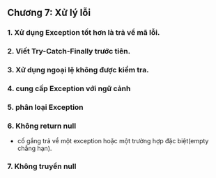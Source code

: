 ## Chương 7: Xử lý lỗi

### 1. Xử dụng Exception tốt hơn là trả về mã lỗi.  
### 2. Viết Try-Catch-Finally trước tiên.
### 3. Xử dụng ngoại lệ không được kiểm tra.  
### 4. cung cấp Exception với ngữ cảnh
### 5. phân loại Exception  
### 6. Không return null
- cố gắng trả về một exception hoặc một trường hợp đặc biệt(empty chẳng hạn).
### 7. Không truyền null
